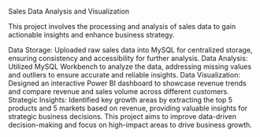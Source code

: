 Sales Data Analysis and Visualization

This project involves the processing and analysis of sales data to gain actionable insights and enhance business strategy.

Data Storage: Uploaded raw sales data into MySQL for centralized storage, ensuring consistency and accessibility for further analysis.
Data Analysis: Utilized MySQL Workbench to analyze the data, addressing missing values and outliers to ensure accurate and reliable insights.
Data Visualization: Designed an interactive Power BI dashboard to showcase revenue trends and compare revenue and sales volume across different customers.
Strategic Insights: Identified key growth areas by extracting the top 5 products and 5 markets based on revenue, providing valuable insights for strategic business decisions.
This project aims to improve data-driven decision-making and focus on high-impact areas to drive business growth.

